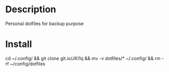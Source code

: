 # Description
Personal dotfiles for backup purpose

# Install
cd ~/.config/ && git clone git.io/JKi1q && mv -v dotfiles/*  ~/.config/ && rm -rf ~/config/dotfiles
